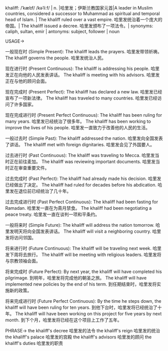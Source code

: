 khaliff: /ˈkælɪf/ /kəˈliːf/ | n. |哈里发；伊斯兰教国家元首|A leader in Muslim countries, considered a successor to Muhammad as spiritual and temporal head of Islam. | The khaliff ruled over a vast empire. 哈里发统治着一个庞大的帝国。|  The khaliff issued a decree. 哈里发颁布了一项法令。| synonyms: caliph, sultan, emir | antonyms: subject, follower | noun

USAGE->

一般现在时 (Simple Present):
The khaliff leads the prayers. 哈里发带领祈祷。
The khaliff governs the people. 哈里发统治人民。

现在进行时 (Present Continuous):
The khaliff is addressing his people. 哈里发正在向他的人民发表讲话。
The khaliff is meeting with his advisors. 哈里发正在与他的顾问会面。

现在完成时 (Present Perfect):
The khaliff has declared a new law. 哈里发已经宣布了一项新法律。
The khaliff has traveled to many countries. 哈里发已经访问了许多国家。

现在完成进行时 (Present Perfect Continuous):
The khaliff has been ruling for many years. 哈里发已经统治了很多年。
The khaliff has been working to improve the lives of his people. 哈里发一直致力于改善他的人民的生活。

一般过去时 (Simple Past):
The khaliff addressed the nation. 哈里发向全国发表了讲话。
The khaliff met with foreign dignitaries. 哈里发会见了外国要人。

过去进行时 (Past Continuous):
The khaliff was traveling to Mecca. 哈里发当时正在前往麦加。
The khaliff was reviewing important documents. 哈里发当时正在审查重要文件。

过去完成时 (Past Perfect):
The khaliff had already made his decision. 哈里发已经做出了决定。
The khaliff had ruled for decades before his abdication. 哈里发在退位前已经统治了几十年。

过去完成进行时 (Past Perfect Continuous):
The khaliff had been fasting for Ramadan. 哈里发一直在为斋月禁食。
The khaliff had been negotiating a peace treaty.  哈里发一直在谈判一项和平条约。

一般将来时 (Simple Future):
The khaliff will address the nation tomorrow. 哈里发明天将向全国发表讲话。
The khaliff will visit a neighboring country. 哈里发将访问邻国。

将来进行时 (Future Continuous):
The khaliff will be traveling next week. 哈里发下周将去旅行。
The khaliff will be meeting with religious leaders. 哈里发将与宗教领袖会面。

将来完成时 (Future Perfect):
By next year, the khaliff will have completed his pilgrimage. 到明年，哈里发将完成他的朝圣之旅。
The khaliff will have implemented new policies by the end of his term. 到任期结束时，哈里发将实施新的政策。

将来完成进行时 (Future Perfect Continuous):
By the time he steps down, the khaliff will have been ruling for ten years. 到他下台时，哈里发将已经统治了十年。
The khaliff will have been working on this project for five years by next month. 到下个月，哈里发将已经在这个项目上工作了五年。


PHRASE->
the khaliff's decree  哈里发的法令
the khaliff's reign  哈里发的统治
the khaliff's palace  哈里发的宫殿
the khaliff's advisors  哈里发的顾问
the khaliff's duties  哈里发的职责
